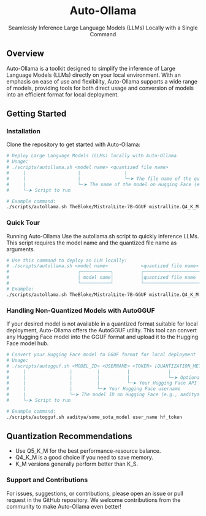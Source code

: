 <div align="center">
<h1>Auto-Ollama</h1>
<p>Seamlessly Inference Large Language Models (LLMs) Locally with a Single Command</p>
</div>

## Overview

Auto-Ollama is a toolkit designed to simplify the inference of Large Language Models (LLMs) directly on your local environment. With an emphasis on ease of use and flexibility, Auto-Ollama supports a wide range of models, providing tools for both direct usage and conversion of models into an efficient format for local deployment.

## Getting Started

### Installation

Clone the repository to get started with Auto-Ollama:

```bash
# Deploy Large Language Models (LLMs) locally with Auto-Ollama
# Usage:
# ./scripts/autollama.sh <model name> <quantized file name>
#     |                   |                |
#     |                   |                └─➤ The file name of the quantized model (e.g., mistrallite.Q4_K_M.gguf)
#     |                   └─➤ The name of the model on Hugging Face (e.g., TheBloke/MistralLite-7B-GGUF)
#     └─➤ Script to run

# Example command:
./scripts/autollama.sh TheBloke/MistralLite-7B-GGUF mistrallite.Q4_K_M.gguf
```

### Quick Tour
Running Auto-Ollama
Use the autollama.sh script to quickly inference LLMs. This script requires the model name and the quantized file name as arguments.

```bash
# Use this command to deploy an LLM locally:
# ./scripts/autollama.sh <model name>            <quantized file name>
#                         ┌───────────┐          ┌────────────────────┐
#                         │ model name│          │quantized file name │
#                         └───────────┘          └────────────────────┘
# Example:
./scripts/autollama.sh TheBloke/MistralLite-7B-GGUF mistrallite.Q4_K_M.gguf
```


### Handling Non-Quantized Models with AutoGGUF
If your desired model is not available in a quantized format suitable for local deployment, Auto-Ollama offers the AutoGGUF utility. This tool can convert any Hugging Face model into the GGUF format and upload it to the Hugging Face model hub.

```bash
# Convert your Hugging Face model to GGUF format for local deployment
# Usage:
# ./scripts/autogguf.sh <MODEL_ID> <USERNAME> <TOKEN> [QUANTIZATION_METHODS (optional)]
#     |                |         |          |              |
#     |                |         |          |              └─➤ Optional: Specify quantization methods (e.g., Q4_K_M)
#     |                |         |          └─➤ Your Hugging Face API Token for authentication
#     |                |         └─➤ Your Hugging Face username
#     |                └─➤ The model ID on Hugging Face (e.g., aaditya/some_sota_model)
#     └─➤ Script to run

# Example command:
./scripts/autogguf.sh aaditya/some_sota_model user_name hf_token
```

## Quantization Recommendations
- Use Q5_K_M for the best performance-resource balance.
- Q4_K_M is a good choice if you need to save memory.
- K_M versions generally perform better than K_S.

### Support and Contributions
For issues, suggestions, or contributions, please open an issue or pull request in the GitHub repository. We welcome contributions from the community to make Auto-Ollama even better!

